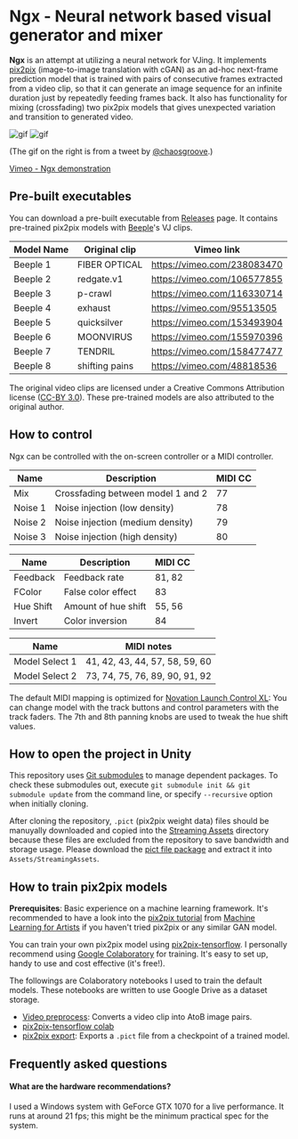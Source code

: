 # Ngx - Neural network based visual generator and mixer

**Ngx** is an attempt at utilizing a neural network for VJing. It implements
[pix2pix] (image-to-image translation with cGAN) as an ad-hoc next-frame
prediction model that is trained with pairs of consecutive frames extracted
from a video clip, so that it can generate an image sequence for an infinite
duration just by repeatedly feeding frames back. It also has functionality for
mixing (crossfading) two pix2pix models that gives unexpected variation and
transition to generated video.

![gif](https://i.imgur.com/2WMKfdA.gif)
![gif](https://i.imgur.com/sMgvbo6.gif)

(The gif on the right is from a tweet by [@chaosgroove].)

[Vimeo - Ngx demonstration](https://vimeo.com/294399440)

[pix2pix]: https://phillipi.github.io/pix2pix/
[@chaosgroove]: https://twitter.com/chaosgroove/status/1051082769843990528

Pre-built executables
---------------------

You can download a pre-built executable from [Releases] page. It contains
pre-trained pix2pix models with [Beeple]'s VJ clips.

| Model Name | Original clip  | Vimeo link                  |
| ---------- | -------------- | --------------------------- |
| Beeple 1   | FIBER OPTICAL  | https://vimeo.com/238083470 |
| Beeple 2   | redgate.v1     | https://vimeo.com/106577855 |
| Beeple 3   | p-crawl        | https://vimeo.com/116330714 |
| Beeple 4   | exhaust        | https://vimeo.com/95513505  |
| Beeple 5   | quicksilver    | https://vimeo.com/153493904 |
| Beeple 6   | MOONVIRUS      | https://vimeo.com/155970396 |
| Beeple 7   | TENDRIL        | https://vimeo.com/158477477 |
| Beeple 8   | shifting pains | https://vimeo.com/48818536  |

The original video clips are licensed under a Creative Commons Attribution
license ([CC-BY 3.0]). These pre-trained models are also attributed to the
original author.

[Releases]: https://github.com/keijiro/Ngx/releases
[Beeple]: https://www.beeple-crap.com/
[CC-BY 3.0]: https://creativecommons.org/licenses/by/3.0/

How to control
--------------

Ngx can be controlled with the on-screen controller or a MIDI controller.

| Name      | Description                       | MIDI CC |
| --------- | --------------------------------- | ------- |
| Mix       | Crossfading between model 1 and 2 | 77      |
| Noise 1   | Noise injection (low density)     | 78      |
| Noise 2   | Noise injection (medium density)  | 79      |
| Noise 3   | Noise injection (high density)    | 80      |

| Name      | Description         | MIDI CC |
| --------- | ------------------- | ------- |
| Feedback  | Feedback rate       | 81, 82  |
| FColor    | False color effect  | 83      |
| Hue Shift | Amount of hue shift | 55, 56  |
| Invert    | Color inversion     | 84      |

| Name           | MIDI notes                     |
| -------------- | ------------------------------ |
| Model Select 1 | 41, 42, 43, 44, 57, 58, 59, 60 |
| Model Select 2 | 73, 74, 75, 76, 89, 90, 91, 92 |

The default MIDI mapping is optimized for [Novation Launch Control XL]: You can
change model with the track buttons and control parameters with the track
faders. The 7th and 8th panning knobs are used to tweak the hue shift values.

[Novation Launch Control XL]: https://novationmusic.com/launch/launch-control-xl

How to open the project in Unity
--------------------------------

This repository uses [Git submodules] to manage dependent packages. To check
these submodules out, execute `git submodule init && git submodule update` from
the command line, or specify `--recursive` option when initially cloning.

[Git submodules]: https://blog.github.com/2016-02-01-working-with-submodules/

After cloning the repository, `.pict` (pix2pix weight data) files should be
manuyally downloaded and copied into the [Streaming Assets] directory because
these files are excluded from the repository to save bandwidth and storage
usage. Please download the [pict file package] and extract it into
`Assets/StreamingAssets`.

[Streaming Assets]: https://docs.unity3d.com/Manual/StreamingAssets.html
[pict file package]: https://github.com/keijiro/Ngx/releases/download/v1.0.0/Ngx-1.0.0-PictFiles.zip

How to train pix2pix models
---------------------------

**Prerequisites**: Basic experience on a machine learning framework. It's
recommended to have a look into the [pix2pix tutorial] from [Machine Learning
for Artists] if you haven't tried pix2pix or any similar GAN model.

You can train your own pix2pix model using [pix2pix-tensorflow]. I personally
recommend using [Google Colaboratory] for training. It's easy to set up, handy
to use and cost effective (it's free!).

The followings are Colaboratory notebooks I used to train the default models.
These notebooks are written to use Google Drive as a dataset storage.

- [Video preprocess]: Converts a video clip into AtoB image pairs.
- [pix2pix-tensorflow colab]
- [pix2pix export]: Exports a `.pict` file from a checkpoint of a trained model.

[pix2pix tutorial]: https://ml4a.github.io/guides/Pix2Pix/
[Machine Learning for Artists]: https://ml4a.github.io/ml4a/
[pix2pix-tensorflow]: https://github.com/affinelayer/pix2pix-tensorflow
[Google Colaboratory]: https://colab.research.google.com
[Video preprocess]: https://colab.research.google.com/drive/1-kmaDxXddLILsByglFD0draX5ha0TRIx
[pix2pix-tensorflow colab]: https://colab.research.google.com/drive/182CGDnFxt08NmjCCTu5jDweUjn3jhB2y
[pix2pix export]: https://colab.research.google.com/drive/1Dc3E6GJ4jjlBIJLaJd--FgKFQGpa_O5N

Frequently asked questions
--------------------------

#### What are the hardware recommendations?

I used a Windows system with GeForce GTX 1070 for a live performance. It
runs at around 21 fps; this might be the minimum practical spec for the
system.
